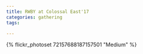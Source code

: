 ```yaml
---
title: RWBY at Colossal East'17
categories: gathering
tags: 

---
```


{% flickr_photoset 72157688187157501 "Medium" %}